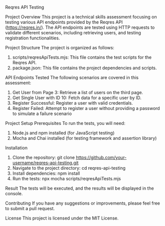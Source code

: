 Reqres API Testing

Project Overview
This project is a technical skills assessment focusing on testing various API endpoints provided by the Reqres API (https://reqres.in/). The API endpoints are tested using HTTP requests to validate different scenarios, including retrieving users, and testing registration functionalities.

Project Structure
The project is organized as follows:

1. scripts/reqresApiTests.mjs: This file contains the test scripts for the Reqres API.
2. package.json: This file contains the project dependencies and scripts.

API Endpoints Tested
The following scenarios are covered in this assessment:

1. Get User from Page 3: Retrieve a list of users on the third page.
2. Get Single User with ID 10: Fetch data for a specific user by ID.
3. Register Successful: Register a user with valid credentials.
4. Register Failed: Attempt to register a user without providing a password to simulate a failure scenario

Project Setup
Prerequisites
To run the tests, you will need:
1. Node.js and npm installed (for JavaScript testing)
2. Mocha and Chai installed (for testing framework and assertion library)

Installation
1. Clone the repository:
   git clone https://github.com/your-username/reqres-api-testing.git
2. Navigate to the project directory:
   cd reqres-api-testing
3. Install dependencies:
   npm install
4. Run the tests:
   npx mocha scripts/reqresApiTests.mjs

Result
The tests will be executed, and the results will be displayed in the console.

Contributing
If you have any suggestions or improvements, please feel free to submit a pull request.

License
This project is licensed under the MIT License.

